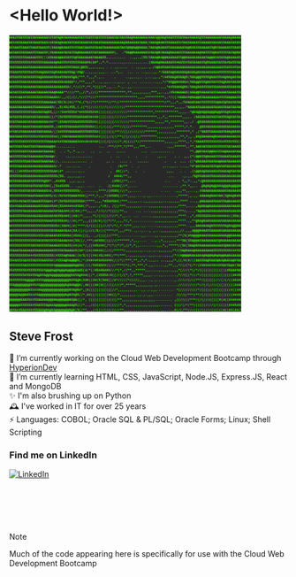 # <Hello World!>

<picture>
  <source media="(prefers-color-scheme: dark)" srcset="https://github.com/froststeve/froststeve/blob/main/Screenshot%202024-10-22%20161815.png">
  <source media="(prefers-color-scheme: light)" srcset="https://github.com/froststeve/froststeve/blob/main/Screenshot%202024-10-22%20161815.png">
  <img height = "500px" alt="ASCII image of Steve Frost" src="https://github.com/froststeve/froststeve/blob/main/Screenshot%202024-10-22%20161815.png">
</picture>

## Steve Frost
🔭 I’m currently working on the Cloud Web Development Bootcamp through <a target="_blank" href="https://www.hyperiondev.com/">HyperionDev</a>
<br>🌱 I’m currently learning HTML, CSS, JavaScript, Node.JS, Express.JS, React and MongoDB
<br>✨ I'm also brushing up on Python
<br>🕰️ I've worked in IT for over 25 years
<br>⚡ Languages: COBOL; Oracle SQL & PL/SQL; Oracle Forms; Linux; Shell Scripting

### Find me on LinkedIn
<a href = "https://www.linkedin.com/in/stevefrostuk/">
<img height="40px" alt="LinkedIn" src="https://upload.wikimedia.org/wikipedia/commons/c/ca/LinkedIn_logo_initials.png">
</a>

<br><br><br><br>
> [!NOTE]
> Much of the code appearing here is specifically for use with the Cloud Web Development Bootcamp
<!--
**froststeve/froststeve** is a ✨ _special_ ✨ repository because its `README.md` (this file) appears on your GitHub profile.
![LinkedinGIF (2)](https://github.com/user-attachments/assets/71bd8584-bc0b-439c-9413-f8c05cd7cca6)

Here are some ideas to get you started:

- 🔭 I’m currently working on ...
- 🌱 I’m currently learning ...
- 👯 I’m looking to collaborate on ...
- 🤔 I’m looking for help with ...
- 💬 Ask me about ...
- 📫 How to reach me: ...
- 😄 Pronouns: ...
- ⚡ Fun fact: ...
-->
